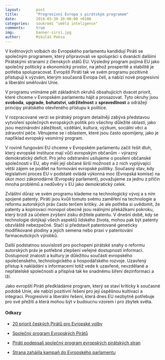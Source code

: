 ```yaml
---
layout:       post
title:        "Progresivní Evropa s pirátským programem"
date:         2018-03-30 10:00:00 +0100
categories:   soukromí "umělá inteligence"
comments:     true
img:          banner-sirsi.jpg
author:       Mikuláš Peksa
---
```


V květnových volbách do Evropského parlamentu kandidují Piráti se společným programem, který připravovali ve spolupráci s dvanácti dalšími Pirátskými stranami z členských států EU. Výsledný program pojímá EU jako společný politický a ekonomický prostor, na jehož prosperitě a stabilitě je potřeba spolupracovat. Evropští Piráti tak ve svém programu pozitivně přistupují k výzvám, kterým současná Evropa čelí, a nabízí nové progresivní a liberální směřování Unie.

<!--more-->

V programu vnímáme pět základních okruhů obsahujících dvacet priorit, které chceme v Evropském parlamentu hájit a prosazovat. Tyto okruhy jsou **svoboda**, **upgrade**, **bohatství**, **udržitelnost** a **spravedlnost** a odrážejí principy pirátského otevřeného přístupu k politice.

V rozpracované verzi se pirátský program detailněji zabývá představou vytvoření společných evropských politik pro všechny důležité oblasti, jako jsou mezinárodní záležitosti, vzdělání, kultura, výzkum, sociální věci a zdravotní péče. Věnujeme se i oblastem, které jsou často opomíjeny, jako je například evropský vesmírný program.

V rovině fungování EU chceme v Evropském parlamentu začít řešit dluh, který evropské instituce mají vůči evropským občanům - výrazný demokratický deficit. Pro jeho odstranění usilujeme o posílení občanské společnosti v EU, aby měli její občané širší možnosti a z nich vyplývající větší zájem se podílet na formování evropské politiky. Současný stav, kdy legislativní proces EU v podstatě ovládá výkonná moc (Evropská komise) na úkor moci zákonodárné (Evropský parlament), považujeme za jednu z příčin mnoha problémů a nedůvěry v EU jako demokratický celek.

Zvláštní důraz ve svém programu klademe na technologický vývoj a s ním spojené patenty. Piráti jsou kvůli tomuto svému zaměření na technologie a reformu autorských práv často terčem kritiky. Je ale potřeba si uvědomit, že patenty a kopírovací monopol obecně jsou reálnými překážkami pokroku, který brzdí za účelem zvýšení zisku držitele patentu. V dnešní době, kdy se technologie dotýkají všech aspektů lidského života, mohou pak být patenty obzvláště nebezpečné. Stačí si představit patentované geneticky modifikované plodiny a jejich semena nebo praxi v patentování farmaceutických výrobků.

Další podstatnou souvislostí pro pochopení pirátské snahy o reformu autorských práv je potřebné zlepšení veřejné dostupnosti informací. Dostupnost znalostí a kultury je důležitou součástí evropského společenského, technologického a hospodářského rozvoje. Uzavřený přístup k nakládání s informacemi totiž vede k uzavřené, nevzdělané a nepřátelské společnosti a přispívá tak ke snadnému šíření dezinformací a lží.

Jako evropští Piráti předkládáme program, který se staví kriticky k současné podobě Unie, ale nabízí pozitivní řešení pro její úspěšnou kultivaci a integraci. Progresivní a liberální řešení, která dnes EU nezbytně potřebuje pro své přežití a která mohou být v budoucnu vzorem i pro zbytek světa.

#### Odkazy

* [20 priorit českých Pirátů pro Evropské volby](https://evropapotrebuje.cz/program/)

* [Společný program Evropských Pirátů](https://evropapotrebuje.cz/program/spolecny-eu-pirati/)

* [Piráti podepsali společný program evropských pirátských stran](https://www.pirati.cz/tiskove-zpravy/podepsan-program-evropskych-piratu.html)

* [Strana zahájila kampaň do Evropského parlamentu](https://www.pirati.cz/tiskove-zpravy/evropa-potrebuje-piraty-start-kampane.html)


